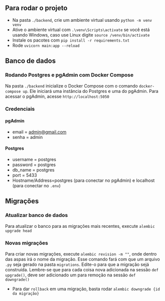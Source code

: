 ## Para rodar o projeto
- Na pasta `./backend`, crie um ambiente virtual usando `python -m venv venv`
- Ative o ambiente virtual com `.\venv\Scripts\activate` se você está usando Windows, caso use Linux digite `source /venv/bin/activate`
- Instale os pacotes com `pip install -r requirements.txt`
- Rode `uvicorn main:app --reload`


## Banco de dados
### Rodando Postgres e pgAdmin com Docker Compose
Na pasta `./backend` inicialize o Docker Compose com o comando `docker-compose up`. Ele iniciará uma instância do Postgres e uma do pgAdmin.
Para acessar o pgAdmin, acesse `http://localhost:5050`

### Credenciais
#### pgAdmin
- email = admin@gmail.com
- senha = admin

#### Postgres
- username = postgres
- password = postgres
- db_name = postgres
- port = 5433
- Hostname/Address=postgres (para conectar no pgAdmin) e localhost (para conectar no `.env`)

## Migrações
### Atualizar banco de dados
Para atualizar o banco para as migrações mais recentes, execute `alembic upgrade head`

### Novas migrações
Para criar novas migrações, execute `alembic revision -m ""`, onde dentro das aspas irá o nome da migração.
Esse comando fará com que um arquivo `.py` seja gerado na pasta `migrations`. Edite-o para que a migração sejá construída.
Lembre-se que para cada coisa nova adicionada na sessão `def upgrade()`, deve ser adicionado um para remoção na sessão `def downgrade()`
* Para dar `rollback` em uma migração, basta rodar `alembic downgrade {id da migração}`